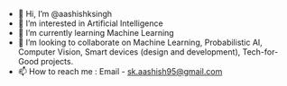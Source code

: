 - 👋 Hi, I’m @aashishksingh
- 👀 I’m interested in Artificial Intelligence
- 🌱 I’m currently learning Machine Learning
- 💞️ I’m looking to collaborate on Machine Learning, Probabilistic AI, Computer Vision, Smart devices (design and development), Tech-for-Good projects.
- 📫 How to reach me : Email - sk.aashish95@gmail.com

<!---
aashishksingh/aashishksingh is a ✨ special ✨ repository because its `README.md` (this file) appears on your GitHub profile.
You can click the Preview link to take a look at your changes.
--->
